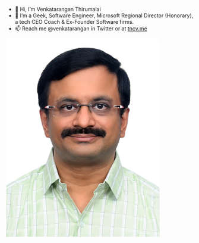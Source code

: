 - 👋 Hi, I’m Venkatarangan Thirumalai
- 👀 I’m a Geek, Software Engineer, Microsoft Regional Director (Honorary), a tech CEO Coach & Ex-Founder Software firms. 
- 📫 Reach me @venkatarangan in Twitter or at [tncv.me](https://tncv.me)

![Venkatarangan Thirumalai](https://github.com/venkatarangan/venkatarangan/blob/main/2022-Mar-Venkatarangan-Portrait-Whitecolour.jpg?raw=true)

<!---
venkatarangan/venkatarangan is a ✨ special ✨ repository because its `README.md` (this file) appears on your GitHub profile.
You can click the Preview link to take a look at your changes.
--->
